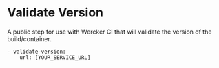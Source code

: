 # Validate Version

A public step for use with Wercker CI that will validate the version of the build/container.


    - validate-version:
        url: [YOUR_SERVICE_URL]
